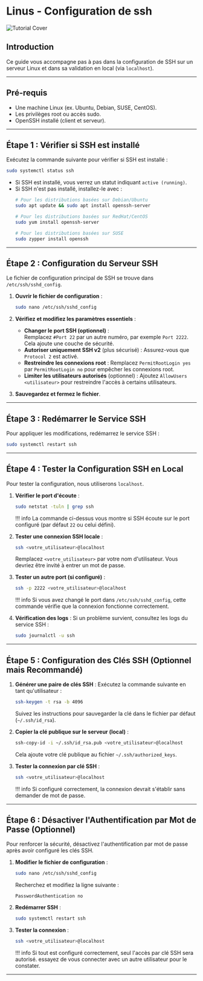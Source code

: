 
# Linus - Configuration de ssh

![Tutorial Cover](assets/ssh.jpg)

## Introduction

Ce guide vous accompagne pas à pas dans la configuration de SSH sur un serveur Linux et dans sa validation en local (via `localhost`).

---

## Pré-requis
- Une machine Linux (ex. Ubuntu, Debian, SUSE, CentOS).
- Les privilèges root ou accès sudo.
- OpenSSH installé (client et serveur).

---

## Étape 1 : Vérifier si SSH est installé

Exécutez la commande suivante pour vérifier si SSH est installé :

```bash
sudo systemctl status ssh
```

- Si SSH est installé, vous verrez un statut indiquant `active (running)`.
- Si SSH n'est pas installé, installez-le avec :
  ```bash
  # Pour les distributions basées sur Debian/Ubuntu
  sudo apt update && sudo apt install openssh-server

  # Pour les distributions basées sur RedHat/CentOS
  sudo yum install openssh-server

  # Pour les distributions basées sur SUSE
  sudo zypper install openssh
  ```

---

## Étape 2 : Configuration du Serveur SSH

Le fichier de configuration principal de SSH se trouve dans `/etc/ssh/sshd_config`. 

1. **Ouvrir le fichier de configuration** :
   ```bash
   sudo nano /etc/ssh/sshd_config
   ```

2. **Vérifiez et modifiez les paramètres essentiels** :
   - **Changer le port SSH (optionnel)** :  
     Remplacez `#Port 22` par un autre numéro, par exemple `Port 2222`. Cela ajoute une couche de sécurité.
   - **Autoriser uniquement SSH v2** (plus sécurisé) :
     Assurez-vous que `Protocol 2` est activé.
   - **Restreindre les connexions root** :
     Remplacez `PermitRootLogin yes` par `PermitRootLogin no` pour empêcher les connexions root.
   - **Limiter les utilisateurs autorisés** (optionnel) :
     Ajoutez `AllowUsers <utilisateur>` pour restreindre l'accès à certains utilisateurs.

3. **Sauvegardez et fermez le fichier**.

---

## Étape 3 : Redémarrer le Service SSH

Pour appliquer les modifications, redémarrez le service SSH :

```bash
sudo systemctl restart ssh
```

---

## Étape 4 : Tester la Configuration SSH en Local

Pour tester la configuration, nous utiliserons `localhost`.

1. **Vérifier le port d'écoute** :
   ```bash
   sudo netstat -tuln | grep ssh
   ```
   !!! info La commande ci-dessus vous montre si SSH écoute sur le port configuré (par défaut `22` ou celui défini).

2. **Tester une connexion SSH locale** :
   ```bash
   ssh <votre_utilisateur>@localhost
   ```
   Remplacez `<votre_utilisateur>` par votre nom d'utilisateur. Vous devriez être invité à entrer un mot de passe.

3. **Tester un autre port (si configuré)** :
   ```bash
   ssh -p 2222 <votre_utilisateur>@localhost
   ```
   !!! info
   Si vous avez changé le port dans `/etc/ssh/sshd_config`, cette commande vérifie que la connexion fonctionne correctement.

4. **Vérification des logs** :
   Si un problème survient, consultez les logs du service SSH :
   ```bash
   sudo journalctl -u ssh
   ```

---

## Étape 5 : Configuration des Clés SSH (Optionnel mais Recommandé)

1. **Générer une paire de clés SSH** :
   Exécutez la commande suivante en tant qu'utilisateur :
   ```bash
   ssh-keygen -t rsa -b 4096
   ```
   Suivez les instructions pour sauvegarder la clé dans le fichier par défaut (`~/.ssh/id_rsa`).

2. **Copier la clé publique sur le serveur (local)** :
   ```bash
   ssh-copy-id -i ~/.ssh/id_rsa.pub <votre_utilisateur>@localhost
   ```
   Cela ajoute votre clé publique au fichier `~/.ssh/authorized_keys`.

3. **Tester la connexion par clé SSH** :
   ```bash
   ssh <votre_utilisateur>@localhost
   ```
   !!! info Si configuré correctement, la connexion devrait s'établir sans demander de mot de passe.

---

## Étape 6 : Désactiver l'Authentification par Mot de Passe (Optionnel)

Pour renforcer la sécurité, désactivez l'authentification par mot de passe après avoir configuré les clés SSH.

1. **Modifier le fichier de configuration** :
   ```bash
   sudo nano /etc/ssh/sshd_config
   ```
   Recherchez et modifiez la ligne suivante :
   ```text
   PasswordAuthentication no
   ```

2. **Redémarrer SSH** :
   ```bash
   sudo systemctl restart ssh
   ```

3. **Tester la connexion** :
   ```bash
   ssh <votre_utilisateur>@localhost
   ```
   !!! info Si tout est configuré correctement, seul l'accès par clé SSH sera autorisé. essayez de vous connecter avec un autre utilisateur pour le constater.

---